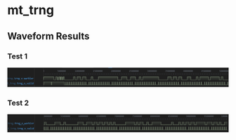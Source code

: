 # mt_trng
## Waveform Results

### Test 1
![TRNG Test 1 Waveform](trng_test1.PNG)

### Test 2
![TRNG Test 2 Waveform](trng_test2.PNG)

